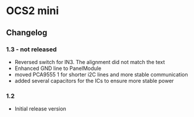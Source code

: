# OCS2 mini

## Changelog

### 1.3 - not released
- Reversed switch for IN3. The alignment did not match the text
- Enhanced GND line to PanelModule
- moved PCA9555 1 for shorter i2C lines and more stable communication
- added several capacitors for the ICs to ensure more stable power

### 1.2
- Initial release version